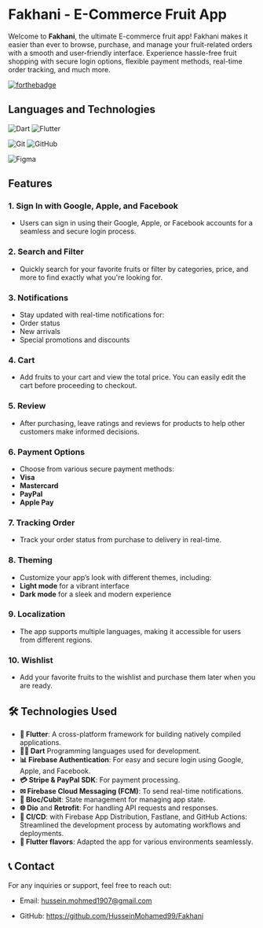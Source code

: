 # Fakhani - E-Commerce Fruit App

Welcome to **Fakhani**, the ultimate E-commerce fruit app! Fakhani makes it easier than ever to browse, purchase, and manage your fruit-related orders with a smooth and user-friendly interface. Experience hassle-free fruit shopping with secure login options, flexible payment methods, real-time order tracking, and much more.

[![forthebadge](https://forthebadge.com/images/badges/made-with-flutter.svg)](https://flutter.dev/)

## Languages and Technologies

![Dart](https://img.shields.io/badge/dart-%230175C2.svg?style=for-the-badge&logo=dart&logoColor=white)
![Flutter](https://img.shields.io/badge/Flutter-%2302569B.svg?style=for-the-badge&logo=Flutter&logoColor=white)

![Git](https://img.shields.io/badge/git-%23F05033.svg?style=for-the-badge&logo=git&logoColor=white)
![GitHub](https://img.shields.io/badge/github-%23121011.svg?style=for-the-badge&logo=github&logoColor=white)

![Figma](https://img.shields.io/badge/figma-%23F24E1E.svg?style=for-the-badge&logo=figma&logoColor=white)

## Features

### 1. **Sign In with Google, Apple, and Facebook**

- Users can sign in using their Google, Apple, or Facebook accounts for a seamless and secure login process.

### 2. **Search and Filter**

- Quickly search for your favorite fruits or filter by categories,
     price, and more to find exactly what you're looking for.

### 3. **Notifications**

- Stay updated with real-time notifications for:
- Order status
- New arrivals
- Special promotions and discounts

### 4. **Cart**

- Add fruits to your cart and view the total price. You can easily edit the cart before proceeding to checkout.

### 5. **Review**

- After purchasing, leave ratings and reviews for products to help other customers make informed decisions.

### 6. **Payment Options**

- Choose from various secure payment methods:
- **Visa**
- **Mastercard**
- **PayPal**
- **Apple Pay**

### 7. **Tracking Order**

- Track your order status from purchase to delivery in real-time.

### 8. **Theming**

- Customize your app’s look with different themes, including:
- **Light mode** for a vibrant interface
- **Dark mode** for a sleek and modern experience

### 9. **Localization**

- The app supports multiple languages, making it accessible for users from different regions.

### 10. **Wishlist**

- Add your favorite fruits to the wishlist and purchase them later when you are ready.

## 🛠️ Technologies Used

- **📱 Flutter**: A cross-platform framework for building natively compiled applications.
- **👩‍💻 Dart** Programming languages used for development.
- **📊 Firebase Authentication**: For easy and secure login using Google, Apple, and Facebook.
- **💳 Stripe & PayPal SDK**: For payment processing.
- **✉ Firebase Cloud Messaging (FCM)**: To send real-time notifications.
- **🔵 Bloc/Cubit**: State management for managing app state.
- **🌐 Dio** and **Retrofit**: For handling API requests and responses.
- **🚀 CI/CD**: with Firebase App Distribution, Fastlane, and GitHub Actions: Streamlined the development process by automating workflows and deployments.
- **🍓 Flutter flavors**: Adapted the app for various environments seamlessly.

## 📞 Contact

For any inquiries or support, feel free to reach out:

- Email: <hussein.mohmed1907@gmail.com>

- GitHub: <https://github.com/HusseinMohamed99/Fakhani>
